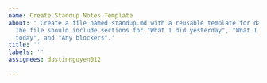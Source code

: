 ```yaml
---
name: Create Standup Notes Template
about: ' Create a file named standup.md with a reusable template for daily standups.
  The file should include sections for "What I did yesterday", "What I plan to do
  today", and "Any blockers".'
title: ''
labels: ''
assignees: dustinnguyen012

---
```



